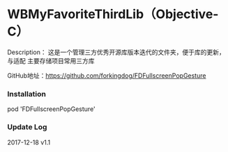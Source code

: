 # WBMyFavoriteThirdLib（Objective-C）
Description：
这是一个管理三方优秀开源库版本迭代的文件夹，便于库的更新，与适配
主要存储项目常用三方库

GitHub地址：https://github.com/forkingdog/FDFullscreenPopGesture


### Installation
pod 'FDFullscreenPopGesture'


### Update Log
2017-12-18          v1.1
